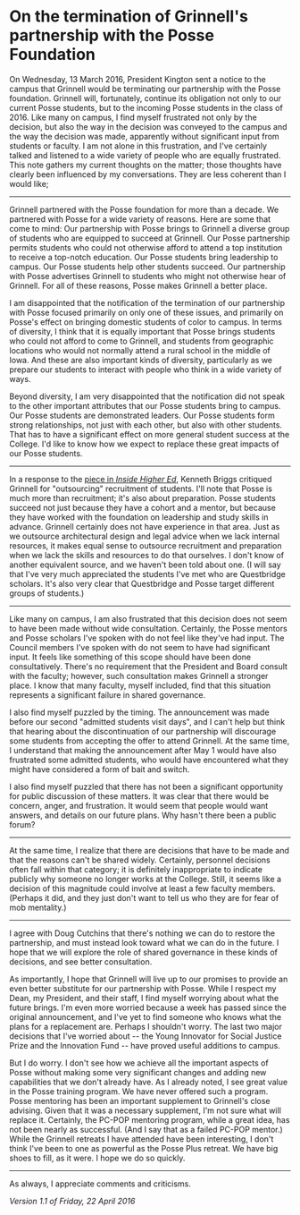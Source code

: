 On the termination of Grinnell's partnership with the Posse Foundation
======================================================================

On Wednesday, 13 March 2016, President Kington sent a notice to the campus
that Grinnell would be terminating our partnership with the Posse foundation.
Grinnell will, fortunately, continue its obligation not only to our current
Posse students, but to the incoming Posse students in the class of 2016.
Like many on campus, I find myself frustrated not only by the decision,
but also the way in the decision was conveyed to the campus and the way
the decision was made, apparently without significant input from students
or faculty.  I am not alone in this frustration, and I've certainly talked
and listened to a wide variety of people who are equally frustrated.
This note gathers my current thoughts on the matter; those thoughts have
clearly been influenced by my conversations.  They are less coherent than
I would like; 

---

Grinnell partnered with the Posse foundation for more than a decade.
We partnered with Posse for a wide variety of reasons.  Here are some
that come to mind: Our partnership with Posse brings to Grinnell a
diverse group of students who are equipped to succeed at Grinnell.
Our Posse partnership permits students who could not otherwise afford to
attend a top institution to receive a top-notch education.  Our Posse
students bring leadership to campus.  Our Posse students help other
students succeed.  Our partnership with Posse advertises Grinnell to
students who might not otherwise hear of Grinnell.  For all of these
reasons, Posse makes Grinnell a better place.

I am disappointed that the notification of the termination of our
partnership with Posse focused primarily on only one of these issues,
and primarily on Posse's effect on bringing domestic students of color
to campus.  In terms of diversity, I think that it is equally important
that Posse brings students who could not afford to come to Grinnell,
and students from geographic locations who would not normally attend a
rural school in the middle of Iowa.  And these are also important kinds
of diversity, particularly as we prepare our students to interact with
people who think in a wide variety of ways.

Beyond diversity, I am very disappointed that the notification did not
speak to the other important attributes that our Posse students bring
to campus.  Our Posse students are demonstrated leaders.  Our Posse
students form strong relationships, not just with each other, but also
with other students.  That has to have a significant effect on more
general student success at the College.  I'd like to know how we expect
to replace these great impacts of our Posse students.

---

In a response to the [piece in _Inside Higher
Ed_](https://www.insidehighered.com/news/2016/04/18/grinnell-severs-ties-posse-foundation),
Kenneth Briggs critiqued Grinnell for "outsourcing" recruitment of students.
I'll note that Posse is much more than recruitment; it's also about 
preparation.  Posse students succeed not just because they have a 
cohort and a mentor, but because they have worked with the foundation
on leadership and study skills in advance.  Grinnell certainly does not
have experience in that area.  Just as we outsource architectural 
design and legal advice when we lack internal resources, it makes equal
sense to outsource recruitment and preparation when we lack the skills
and resources to do that ourselves.  I don't know of another equivalent
source, and we haven't been told about one.  (I will say that I've very
much appreciated the students I've met who are Questbridge scholars.  It's
also very clear that Questbridge and Posse target different groups of
students.)

---

Like many on campus, I am also frustrated that this decision does not
seem to have been made without wide consultation.  Certainly, the Posse
mentors and Posse scholars I've spoken with do not feel like they've
had input.  The Council members I've spoken with do not seem to have
had significant input.  It feels like something of this scope should have
been done consultatively.   There's no requirement that the President
and Board consult with the faculty; however, such consultation makes
Grinnell a stronger place.  I know that many faculty, myself included,
find that this situation represents a significant failure in shared
governance.

I also find myself puzzled by the timing.  The announcement was made
before our second "admitted students visit days", and I can't help but
think that hearing about the discontinuation of our partnership will
discourage some students from accepting the offer to attend Grinnell.
At the same time, I understand that making the announcement after May
1 would have also frustrated some admitted students, who would have
encountered what they might have considered a form of bait and switch.

I also find myself puzzled that there has not been a significant
opportunity for public discussion of these matters.  It was clear that
there would be concern, anger, and frustration.  It would seem that
people would want answers, and details on our future plans.  Why hasn't
there been a public forum?

---

At the same time, I realize that there are decisions that have to be
made and that the reasons can't be shared widely.  Certainly, personnel
decisions often fall within that category; it is definitely inappropriate
to indicate publicly why someone no longer works at the College.  Still,
it seems like a decision of this magnitude could involve at least a few
faculty members.  (Perhaps it did, and they just don't want to tell us
who they are for fear of mob mentality.)

---

I agree with Doug Cutchins that there's nothing we can do to restore
the partnership, and must instead look toward what we can do in the 
future.  I hope that we will explore the role of shared governance
in these kinds of decisions, and see better consultation.

As importantly, I hope that Grinnell will live up to our promises
to provide an even better substitute for our partnership with Posse.
While I respect my Dean, my President, and their staff, I find myself
worrying about what the future brings.  I'm even more worried because
a week has passed since the original announcement, and I've yet to
find someone who knows what the plans for a replacement are.  Perhaps I
shouldn't worry.  The last two major decisions that I've worried about --
the Young Innovator for Social Justice Prize and the Innovation Fund --
have proved useful additions to campus.

But I do worry.  I don't see how we achieve all the important aspects
of Posse without making some very significant changes and adding new
capabilities that we don't already have.  As I already noted, I see
great value in the Posse training program.  We have never offered such
a program.  Posse mentoring has been an important supplement to Grinnell's
close advising.  Given that it was a necessary supplement, I'm not sure
what will replace it.  Certainly, the PC-POP mentoring program, while
a great idea, has not been nearly as successful.  (And I say that as
a failed PC-POP mentor.)  While the Grinnell retreats I have attended
have been interesting, I don't think I've been to one as powerful as the
Posse Plus retreat.  We have big shoes to fill, as it were.  I hope we
do so quickly.

---

As always, I appreciate comments and criticisms.

*Version 1.1 of Friday, 22 April 2016*
